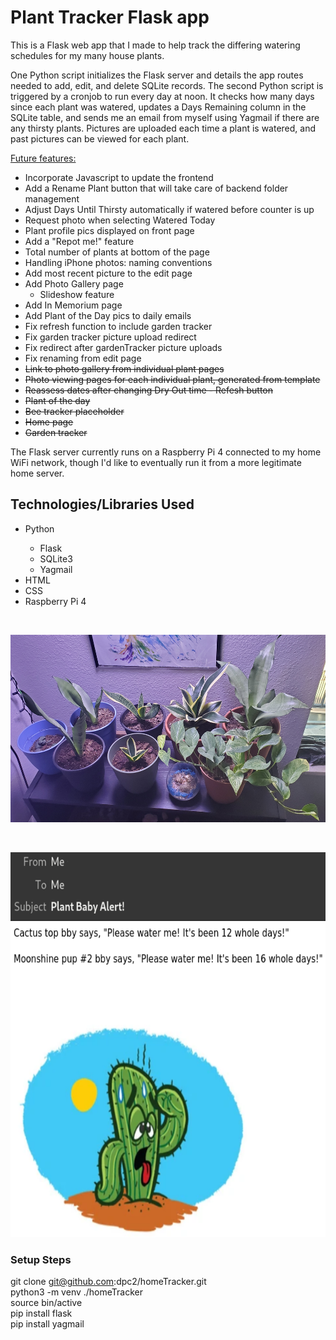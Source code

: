 <h1>Plant Tracker Flask app</h1>

<p>
This is a Flask web app that I made to help track the differing watering schedules for my many house plants.
</p>

<p>
One Python script initializes the Flask server and details the app routes needed to add, edit, and delete SQLite records. The second Python
script is triggered by a cronjob to run every day at noon. It checks how many days since each plant was watered, updates a Days Remaining 
column in the SQLite table, and sends me an email from myself using Yagmail if there are any thirsty plants. Pictures are uploaded each time
a plant is watered, and past pictures can be viewed for each plant.

<u>Future features:</u>
- Incorporate Javascript to update the frontend
- Add a Rename Plant button that will take care of backend folder management
- Adjust Days Until Thirsty automatically if watered before counter is up
- Request photo when selecting Watered Today
- Plant profile pics displayed on front page
- Add a "Repot me!" feature
- Total number of plants at bottom of the page
- Handling iPhone photos: naming conventions
- Add most recent picture to the edit page
- Add Photo Gallery page
	- Slideshow feature
- Add In Memorium page
- Add Plant of the Day pics to daily emails
- Fix refresh function to include garden tracker
- Fix garden tracker picture upload redirect
- Fix redirect after gardenTracker picture uploads
- Fix renaming from edit page
- <s>Link to photo gallery from individual plant pages</s>
- <s>Photo viewing pages for each individual plant, generated from template</s>
- <s>Reassess dates after changing Dry Out time - Refesh button</s>
- <s>Plant of the day</s>
- <s>Bee tracker placeholder</s>
- <s>Home page</s>
- <s>Garden tracker</s>
</p>

<p>
The Flask server currently runs on a Raspberry Pi 4 connected to my home WiFi network, though I'd like to eventually run it from a more legitimate 
home server.
</p>

<h2>Technologies/Libraries Used</h2>
<ul>
	<li>Python</li>
	<ul>
		<li>Flask</li>
		<li>SQLite3</li>
		<li>Yagmail</li>
	</ul>
        <li>HTML</li>
        <li>CSS</li>
        <li>Raspberry Pi 4</li>
</ul>



<br>
<p align="center">
  <img width="600" height="300" src="/static/20221024.jpg">
</p>
<br>
<p align="center">
  <img width="597" height="616" src="/static/plantEmail.png">
</p>


### Setup Steps
git clone git@github.com:dpc2/homeTracker.git <br>
python3 -m venv ./homeTracker <br>
source bin/active <br>
pip install flask <br>
pip install yagmail <br>

